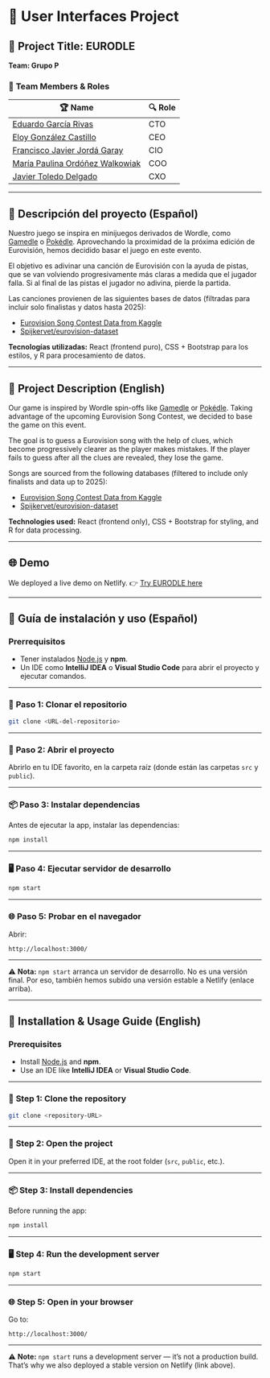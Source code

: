 # 🎵 **User Interfaces Project**

## 🌟 Project Title: **EURODLE**

**Team: Grupo P**

### 👥 **Team Members & Roles**

| 🏆 **Name**                                                                                                              | 🔍 **Role** |
| ------------------------------------------------------------------------------------------------------------------------ | ----------- |
| [Eduardo García Rivas](https://www.linkedin.com/in/eduardo-garcia-rivas-ab147b289/)                                      | CTO         |
| [Eloy González Castillo](https://www.linkedin.com/in/eloy-gonz%C3%A1lez-castillo/)                                       | CEO         |
| [Francisco Javier Jordá Garay](https://www.linkedin.com/in/fjjordagaray/)                                                | CIO         |
| [María Paulina Ordóñez Walkowiak](https://www.linkedin.com/in/mar%C3%ADa-paulina-ord%C3%B3%C3%B1ez-walkowiak-ab575232a/) | COO         |
| [Javier Toledo Delgado](https://www.linkedin.com/in/javier-toledo-delgado-85b75032a/)                                    | CXO         |

---

## 📖 **Descripción del proyecto (Español)**

Nuestro juego se inspira en minijuegos derivados de Wordle, como [Gamedle](https://www.gamedle.wtf/) o [Pokédle](https://pokedle.net/). Aprovechando la proximidad de la próxima edición de Eurovisión, hemos decidido basar el juego en este evento.

El objetivo es adivinar una canción de Eurovisión con la ayuda de pistas, que se van volviendo progresivamente más claras a medida que el jugador falla. Si al final de las pistas el jugador no adivina, pierde la partida.

Las canciones provienen de las siguientes bases de datos (filtradas para incluir solo finalistas y datos hasta 2025):

* [Eurovision Song Contest Data from Kaggle](https://www.kaggle.com/datasets/diamondsnake/eurovision-song-contest-data)
* [Spijkervet/eurovision-dataset](https://github.com/Spijkervet/eurovision-dataset?tab=readme-ov-file)

**Tecnologías utilizadas:** React (frontend puro), CSS + Bootstrap para los estilos, y R para procesamiento de datos.

---

## 📖 **Project Description (English)**

Our game is inspired by Wordle spin-offs like [Gamedle](https://www.gamedle.wtf/) or [Pokédle](https://pokedle.net/). Taking advantage of the upcoming Eurovision Song Contest, we decided to base the game on this event.

The goal is to guess a Eurovision song with the help of clues, which become progressively clearer as the player makes mistakes. If the player fails to guess after all the clues are revealed, they lose the game.

Songs are sourced from the following databases (filtered to include only finalists and data up to 2025):

* [Eurovision Song Contest Data from Kaggle](https://www.kaggle.com/datasets/diamondsnake/eurovision-song-contest-data)
* [Spijkervet/eurovision-dataset](https://github.com/Spijkervet/eurovision-dataset?tab=readme-ov-file)

**Technologies used:** React (frontend only), CSS + Bootstrap for styling, and R for data processing.

---

## 🌐 **Demo**

We deployed a live demo on Netlify.
👉 [Try EURODLE here](https://endearing-stroopwafel-7c8d92.netlify.app)

---

## 🚀 **Guía de instalación y uso (Español)**

### **Prerrequisitos**

* Tener instalados [Node.js](https://nodejs.org/en/download) y **npm**.
* Un IDE como **IntelliJ IDEA** o **Visual Studio Code** para abrir el proyecto y ejecutar comandos.

---

### 🧩 **Paso 1:** Clonar el repositorio

```bash
git clone <URL-del-repositorio>
```

---

### 📁 **Paso 2:** Abrir el proyecto

Abrirlo en tu IDE favorito, en la carpeta raíz (donde están las carpetas `src` y `public`).

---

### 📦 **Paso 3:** Instalar dependencias

Antes de ejecutar la app, instalar las dependencias:

```bash
npm install
```

---

### 🖥️ **Paso 4:** Ejecutar servidor de desarrollo

```bash
npm start
```

---

### 🌐 **Paso 5:** Probar en el navegador

Abrir:

```
http://localhost:3000/
```

---

⚠️ **Nota:**
`npm start` arranca un servidor de desarrollo. No es una versión final.
Por eso, también hemos subido una versión estable a Netlify (enlace arriba).

---

## 🚀 **Installation & Usage Guide (English)**

### **Prerequisites**

* Install [Node.js](https://nodejs.org/en/download) and **npm**.
* Use an IDE like **IntelliJ IDEA** or **Visual Studio Code**.

---

### 🧩 **Step 1:** Clone the repository

```bash
git clone <repository-URL>
```

---

### 📁 **Step 2:** Open the project

Open it in your preferred IDE, at the root folder (`src`, `public`, etc.).

---

### 📦 **Step 3:** Install dependencies

Before running the app:

```bash
npm install
```

---

### 🖥️ **Step 4:** Run the development server

```bash
npm start
```

---

### 🌐 **Step 5:** Open in your browser

Go to:

```
http://localhost:3000/
```

---

⚠️ **Note:**
`npm start` runs a development server — it’s not a production build.
That’s why we also deployed a stable version on Netlify (link above).
